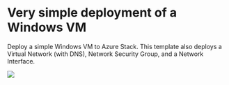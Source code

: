 # Very simple deployment of a Windows VM

Deploy a simple Windows VM to Azure Stack. This template also deploys a Virtual Network (with DNS), Network Security Group, and a Network Interface.

<a href="https://portal.westus.stackpoc.com/mashybridpartner.onmicrosoft.com/#create/Microsoft.Template/uri/https%3A%2F%2Fraw.githubusercontent.com%2Frtibi%2FAzureStack-QuickStart-Templates%2Fmaster%2F101-vm-windows-create%2Fazuredeploy.json" target="_blank">
    <img src="http://azuredeploy.net/deploybutton.png"/>
</a>
